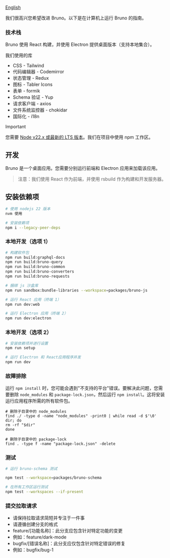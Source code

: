 [English](../../contributing.md)

我们很高兴您希望改进 Bruno。以下是在计算机上运行 Bruno 的指南。

### 技术栈

Bruno 使用 React 构建，并使用 Electron 提供桌面版本（支持本地集合）。

我们使用的库

- CSS - Tailwind
- 代码编辑器 - Codemirror
- 状态管理 - Redux
- 图标 - Tabler Icons
- 表单 - formik
- Schema 验证 - Yup
- 请求客户端 - axios
- 文件系统监控器 - chokidar
- 国际化 - i18n

> [!IMPORTANT]
> 您需要 [Node v22.x 或最新的 LTS 版本](https://nodejs.org/en/)。我们在项目中使用 npm 工作区。

## 开发

Bruno 是一个桌面应用。您需要分别运行前端和 Electron 应用来加载该应用。

> 注意：我们使用 React 作为前端，并使用 rsbuild 作为构建和开发服务器。

## 安装依赖项

```bash
# 使用 nodejs 22 版本
nvm 使用

# 安装依赖项
npm i --legacy-peer-deps
```

### 本地开发（选项 1）

```bash
# 构建软件包
npm run build:graphql-docs
npm run build:bruno-query
npm run build:bruno-common
npm run build:bruno-converters
npm run build:bruno-requests

# 捆绑 js 沙盒库
npm run sandbox:bundle-libraries --workspace=packages/bruno-js

# 运行 React 应用（终端 1）
npm run dev:web

# 运行 Electron 应用（终端 2）
npm run dev:electron
```

### 本地开发（选项 2）

```bash
# 安装依赖项并进行设置
npm run setup

# 运行 Electron 和 React应用程序并发
npm run dev
```

### 故障排除

运行 `npm install` 时，您可能会遇到"不支持的平台"错误。要解决此问题，您需要删除 `node_modules` 和 `package-lock.json`，然后运行 `npm install`。这将安装运行应用程序所需的所有软件包。

```shell
# 删除子目录中的 node_modules
find ./ -type d -name "node_modules" -print0 | while read -d $'\0' dir; do
rm -rf "$dir"
done

# 删除子目录中的 package-lock
find . -type f -name "package-lock.json" -delete
```

### 测试

```bash
# 运行 bruno-schema 测试

npm test --workspace=packages/bruno-schema

# 在所有工作区运行测试
npm test --workspaces --if-present
```

### 提交拉取请求

- 请保持拉取请求简短并专注于一件事
- 请遵循创建分支的格式
- feature/[功能名称]：此分支应包含针对特定功能的变更
- 例如：feature/dark-mode
- bugfix/[错误名称]：此分支应仅包含针对特定错误的修复
- 例如：bugfix/bug-1